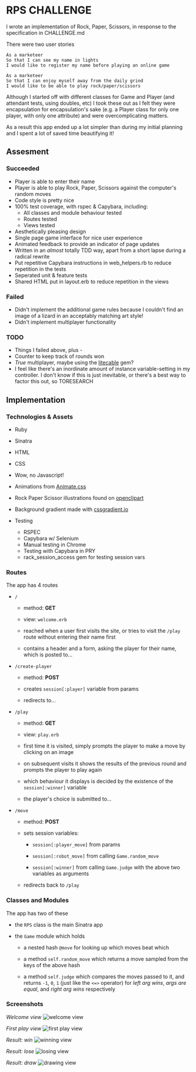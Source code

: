 # RPS CHALLENGE

I wrote an implementation of Rock, Paper, Scissors, in response to the specification in CHALLENGE.md

There were two user stories

```
As a marketeer
So that I can see my name in lights
I would like to register my name before playing an online game

As a marketeer
So that I can enjoy myself away from the daily grind
I would like to be able to play rock/paper/scissors
```

Although I started off with different classes for Game and Player (and attendant tests, using doubles, etc) I took these out as I felt they were encapsulation for encapsulation's sake (e.g. a Player class for only one player, with only one attribute) and were overcomplicating matters.

As a result this app ended up a lot simpler than during my initial planning and I spent a lot of saved time beautifying it!

## Assesment


### Succeeded


- Player is able to enter their name
- Player is able to play Rock, Paper, Scissors against the computer's random moves
- Code style is pretty nice
- 100% test coverage, with rspec & Capybara, including:
  - All classes and module behaviour tested
  - Routes tested
  - Views tested
- Aesthetically pleasing design
- Single page game interface for nice user experience
- Animated feedback to provide an indicator of page updates
- Written in an _almost_ totally TDD way, apart from a short lapse during a radical rewrite
- Put repetitive Capybara instructions in web_helpers.rb to reduce repetition in the tests
- Seperated unit & feature tests
- Shared HTML put in layout.erb to reduce repetition in the views


### Failed


- Didn't implement the additional game rules because I couldn't find an image of a lizard in an acceptably matching art style!
- Didn't implement multiplayer functionality


### TODO


- Things I failed above, plus -
- Counter to keep track of rounds won
- *True* multiplayer, maybe using the [litecable](https://github.com/palkan/litecable) gem?
- I feel like there's an inordinate amount of instance variable-setting in my controller. I don't know if this is just inevitable, or there's a best way to factor this out, so TORESEARCH

## Implementation


### Technologies & Assets


- Ruby
- Sinatra
- HTML
- CSS
- Wow, no Javascript!

- Animations from [Animate.css](https://animate.style/)
- Rock Paper Scissor illustrations found on [openclipart](https://openclipart.org/artist/mazeo)
- Background gradient made with [cssgradient.io](https://cssgradient.io/)

- Testing
  - RSPEC
  - Capybara w/ Selenium
  - Manual testing in Chrome
  - Testing with Capybara in PRY
  - rack_session_access gem for testing session vars


### Routes


  The app has 4 routes

  * `/`
    - method: **GET**

    - view: `welcome.erb`

    - reached when a user first visits the site, or tries to visit the `/play` route without entering their name first

    - contains a header and a form, asking the player for their name, which is posted to...

  * `/create-player`

    - method: **POST**

    - creates `session[:player]` variable from params
    - redirects to...

  * `/play`

    - method: **GET**

    - view: `play.erb`

    - first time it is visited, simply prompts the player to make a move by clicking on an image

    - on subsequent visits it shows the results of the previous round and prompts the player to play again

    - which behaviour it displays is decided by the existence of the `session[:winner]` variable

    - the player's choice is submitted to...

  * `/move`

    - method: **POST**

    - sets session variables:

      - `session[:player_move]` from params

      - `session[:robot_move]` from calling `Game.random_move`

      - `session[:winner]` from calling `Game.judge` with the above two variables as arguments
    
    - redirects back to `/play`


### Classes and Modules


  The app has two of these

  - the `RPS` class is the main Sinatra app

  - the `Game` module which holds

    -  a nested hash `@move` for looking up which moves beat which

    - a method `self.random_move` which returns a move sampled from the keys of the above hash

    - a method `self.judge` which compares the moves passed to it, and returns `-1`, `0`, `1` (just like the `<=>` operator) for _left arg wins_, _args are equal_, and _right arg wins_ respectively


### Screenshots

*Welcome view*
![welcome view](https://github.com/sa-mcquanzie/rps-challenge/blob/main/screenshots/welcome.png?raw=true)

*First play view*
![first play view](https://github.com/sa-mcquanzie/rps-challenge/blob/main/screenshots/first-play.png?raw=true)

*Result: win*
![winning view](https://github.com/sa-mcquanzie/rps-challenge/blob/main/screenshots/win.png?raw=true)

*Result: lose*
![losing view](https://github.com/sa-mcquanzie/rps-challenge/blob/main/screenshots/lose.png?raw=true)

*Result: draw*
![drawing view](https://github.com/sa-mcquanzie/rps-challenge/blob/main/screenshots/draw.png?raw=true)



